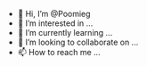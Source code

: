 - 👋 Hi, I’m @Poomieg
- 👀 I’m interested in ...
- 🌱 I’m currently learning ...
- 💞️ I’m looking to collaborate on ...
- 📫 How to reach me ...

<!---
Poomieg/Poomieg is a ✨ special ✨ repository because its `README.md` (this file) appears on your GitHub profile.
You can click the Preview link to take a look at your changes.
--->
